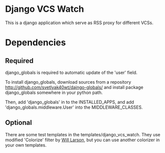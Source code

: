 Django VCS Watch
================

This is a django application which serve as RSS proxy for different VCSs.

Dependencies
============

Required
--------

django_globals is required to automatic update of the 'user' field.

To install django_globals, download sources from a repository
<http://github.com/svetlyak40wt/dajngo-globals/> and install
package django_globals somewhere in your python path.

Then, add 'django_globals' in to the INSTALLED_APPS, and add
'django_globals.middleware.User' into the MIDDLEWARE_CLASSES.

Optional
--------

There are some test templates in the templates/django_vcs_watch.
They use modified 'Colorize' filter by [Will Larson](http://lethain.com/author/will-larson/),
but you can use another colorizer in your own templates.

